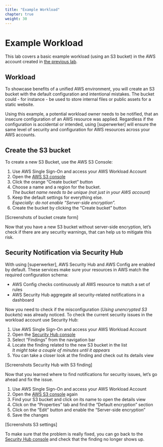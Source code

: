 ```yaml
---
title: "Example Workload"
chapter: true
weight: 30
---
```


# Example Workload

This lab covers a basic example workload (using an S3 bucket) in the AWS account created in [the previous lab](/05_labs/02_org_setup.html).

## Workload

To showcase benefits of a unified AWS environment, you will create an S3 bucket with the default configuration and intentional mistakes. The bucket could - for instance - be used to store internal files or public assets for a static website.

Using this example, a potential workload owner needs to be notified, that an insecure configuration of an AWS resource was applied. Regardless if the configuration is accidental or intended, using [superwerker] will ensure the same level of security and configuration for AWS resources across your AWS accounts.

## Create the S3 bucket

To create a new S3 Bucket, use the AWS S3 Console:

1. Use AWS Single Sign-On and access your AWS Workload Account
1. Open the [AWS S3 console](https://s3.console.aws.amazon.com/s3/home)
1. Click the orange “Create bucket” button
1. Choose a name and a region for the bucket.\
   _The bucket name needs to be unique (not just in your AWS account)_
1. Keep the default settings for everything else. \
   _Especially: do not enable “Server-side encryption”._
1. Create the bucket by clicking the “Create bucket” button

[Screenshots of bucket create form]

Now that you have a new S3 bucket without server-side encryption, let’s check if there are any security warnings, that can help us to mitigate this risk.

## Security Notification via Security Hub

With using [superwerker], AWS Security Hub and AWS Config are enabled by default. These services make sure your resources in AWS match the required configuration schema:

- AWS Config checks continuously all AWS resource to match a set of rules
- AWS Security Hub aggregate all security-related notifications in a dashboard

Now you need to check if the misconfiguration (_Using unencrypted S3 buckets_) was already noticed. To check the current security issues in the workload account use Security Hub:

1. Use AWS Single Sign-On and access your AWS Workload Account
1. Open the [Security Hub console](https://eu-central-1.console.aws.amazon.com/securityhub/home?region=eu-central-1#/summary)
1. Select “Findings” from the navigation bar
1. Locate the finding related to the new S3 bucket in the list \
   _It might take a couple of minutes until it appears_
1. You can take a closer look at the finding and check out its details view

[Screenshots Security Hub with S3 finding]

Now that you learned where to find notifications for security issues, let’s go ahead and fix the issue.

1. Use AWS Single Sign-On and access your AWS Workload Account
1. Open the [AWS S3 console](https://s3.console.aws.amazon.com/s3/home) again
1. Find your S3 bucket and click on its name to open the details view
1. Click on the “Properties” tab and find the “Default encryption” section
1. Click on the “Edit” button and enable the “Server-side encryption”
1. Save the changes

[Screenshots S3 settings]

To make sure that the problem is really fixed, you can go back to the [Security Hub console](https://eu-central-1.console.aws.amazon.com/securityhub/home?region=eu-central-1#/summary) and check that the finding no longer shows up.
